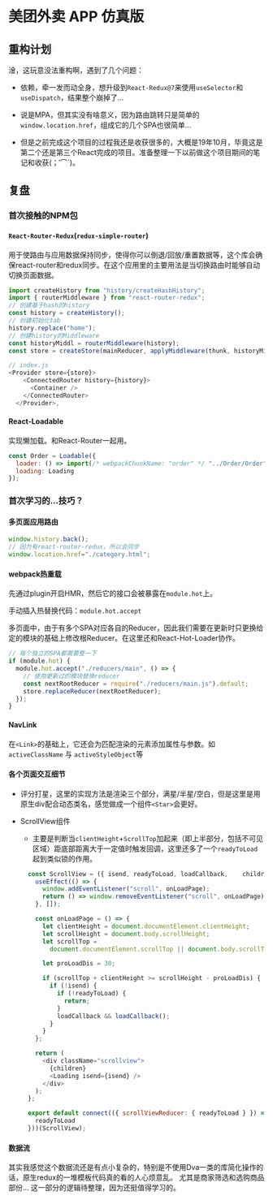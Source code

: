 # 美团外卖 APP 仿真版

## 重构计划

淦，这玩意没法重构啊，遇到了几个问题：

- 依赖，牵一发而动全身，想升级到`React-Redux@7`来使用`useSelector`和`useDispatch`，结果整个崩掉了...

- 说是MPA，但其实没有啥意义，因为路由跳转只是简单的`window.location.href`，组成它的几个SPA也很简单...

- 但是之前完成这个项目的过程我还是收获很多的，大概是19年10月，毕竟这是第二个还是第三个React完成的项目。准备整理一下以前做这个项目期间的笔记和收获(；′⌒`)。

## 复盘

### 首次接触的NPM包

#### `React-Router-Redux`(`redux-simple-router`)

用于使路由与应用数据保持同步，使得你可以倒退/回放/重置数据等，这个库会确保react-router和redux同步。在这个应用里的主要用法是当切换路由时能够自动切换页面数据。

```js
import createHistory from "history/createHashHistory";
import { routerMiddleware } from "react-router-redux";
// 创建基于hash的history
const history = createHistory();
// 创建初始化tab
history.replace("home");
// 创建history的Middleware
const historyMiddl = routerMiddleware(history);
const store = createStore(mainReducer, applyMiddleware(thunk, historyMiddl));

// index.js
<Provider store={store}>
    <ConnectedRouter history={history}>
      <Container />
    </ConnectedRouter>
  </Provider>,
```

#### React-Loadable

实现懒加载。和React-Router一起用。

```js
const Order = Loadable({
  loader: () => import(/* webpackChunkName: "order" */ "../Order/Order"),
  loading: Loading
});
```

### 首次学习的...技巧？

#### 多页面应用路由

```js
window.history.back();
// 因为有react-router-redux，所以会同步
window.location.href="./category.html";
```

#### webpack热重载

先通过plugin开启HMR，然后它的接口会被暴露在`module.hot`上。

手动插入热替换代码：`module.hot.accept`

多页面中，由于有多个SPA对应各自的Reducer，因此我们需要在更新时只更换给定的模块的基础上修改根Reducer。在这里还和React-Hot-Loader协作。

```js
// 每个独立的SPA都需要整一下
if (module.hot) {
  module.hot.accept("./reducers/main", () => {
    // 使用更新过的模块替换reducer
    const nextRootReducer = require("./reducers/main.js").default;
    store.replaceReducer(nextRootReducer);
  });
}
```

#### NavLink

在`<Link>`的基础上，它还会为匹配渲染的元素添加属性与参数。如`activeClassName` 与 `activeStyleObject`等

#### 各个页面交互细节

- 评分打星，这里的实现方法是渲染三个部分，满星/半星/空白，但是这里是用原生div配合动态类名，感觉做成一个组件`<Star>`会更好。

- ScrollView组件

  - 主要是判断当`clientHeight`+`ScrollTop`加起来（即上半部分，包括不可见区域）距底部距离大于一定值时触发回调，这里还多了一个`readyToLoad`起到类似锁的作用。

  ```js
    const ScrollView = ({ isend, readyToLoad, loadCallback,    children }) => {
      useEffect(() => {
        window.addEventListener("scroll", onLoadPage);
        return () => window.removeEventListener("scroll", onLoadPage);
      }, []);

      const onLoadPage = () => {
        let clientHeight = document.documentElement.clientHeight;
        let scrollHeight = document.body.scrollHeight;
        let scrollTop =
          document.documentElement.scrollTop || document.body.scrollTop;

        let proLoadDis = 30;

        if (scrollTop + clientHeight >= scrollHeight - proLoadDis) {
          if (!isend) {
            if (!readyToLoad) {
              return;
            }
            loadCallback && loadCallback();
          }
        }
      };

      return (
        <div className="scrollview">
          {children}
          <Loading isend={isend} />
        </div>
      );
    };

    export default connect(({ scrollViewReducer: { readyToLoad } }) => ({
      readyToLoad
    }))(ScrollView);
  ```

#### 数据流

其实我感觉这个数据流还是有点小复杂的，特别是不使用Dva一类的库简化操作的话，原生redux的一堆模板代码真的看的人心烦意乱。
尤其是商家筛选和选购商品部份...
这一部分的逻辑待整理，因为还挺值得学习的。
